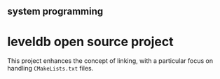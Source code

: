 ## system programming
# leveldb open source project

This project enhances the concept of linking, with a particular focus on handling `CMakeLists.txt` files.
